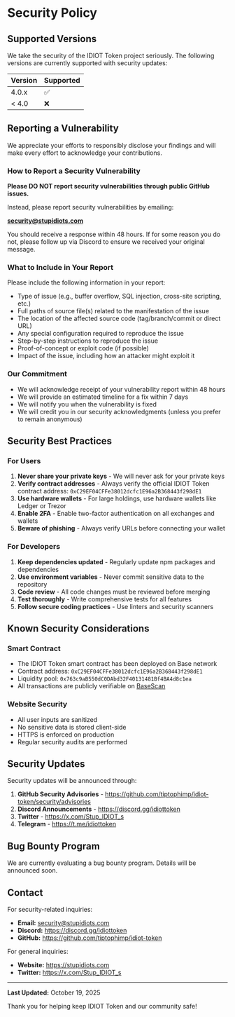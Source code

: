 # Security Policy

## Supported Versions

We take the security of the IDIOT Token project seriously. The following versions are currently supported with security updates:

| Version | Supported          |
| ------- | ------------------ |
| 4.0.x   | :white_check_mark: |
| < 4.0   | :x:                |

## Reporting a Vulnerability

We appreciate your efforts to responsibly disclose your findings and will make every effort to acknowledge your contributions.

### How to Report a Security Vulnerability

**Please DO NOT report security vulnerabilities through public GitHub issues.**

Instead, please report security vulnerabilities by emailing:

**security@stupidiots.com**

You should receive a response within 48 hours. If for some reason you do not, please follow up via Discord to ensure we received your original message.

### What to Include in Your Report

Please include the following information in your report:

- Type of issue (e.g., buffer overflow, SQL injection, cross-site scripting, etc.)
- Full paths of source file(s) related to the manifestation of the issue
- The location of the affected source code (tag/branch/commit or direct URL)
- Any special configuration required to reproduce the issue
- Step-by-step instructions to reproduce the issue
- Proof-of-concept or exploit code (if possible)
- Impact of the issue, including how an attacker might exploit it

### Our Commitment

- We will acknowledge receipt of your vulnerability report within 48 hours
- We will provide an estimated timeline for a fix within 7 days
- We will notify you when the vulnerability is fixed
- We will credit you in our security acknowledgments (unless you prefer to remain anonymous)

## Security Best Practices

### For Users

1. **Never share your private keys** - We will never ask for your private keys
2. **Verify contract addresses** - Always verify the official IDIOT Token contract address: `0xC29EF04CFFe38012dcfc1E96a2B368443f298dE1`
3. **Use hardware wallets** - For large holdings, use hardware wallets like Ledger or Trezor
4. **Enable 2FA** - Enable two-factor authentication on all exchanges and wallets
5. **Beware of phishing** - Always verify URLs before connecting your wallet

### For Developers

1. **Keep dependencies updated** - Regularly update npm packages and dependencies
2. **Use environment variables** - Never commit sensitive data to the repository
3. **Code review** - All code changes must be reviewed before merging
4. **Test thoroughly** - Write comprehensive tests for all features
5. **Follow secure coding practices** - Use linters and security scanners

## Known Security Considerations

### Smart Contract

- The IDIOT Token smart contract has been deployed on Base network
- Contract address: `0xC29EF04CFFe38012dcfc1E96a2B368443f298dE1`
- Liquidity pool: `0x763c9aB550dC0DAbd32F40131481Bf4BA4d8c1ea`
- All transactions are publicly verifiable on [BaseScan](https://basescan.org/token/0xC29EF04CFFe38012dcfc1E96a2B368443f298dE1)

### Website Security

- All user inputs are sanitized
- No sensitive data is stored client-side
- HTTPS is enforced on production
- Regular security audits are performed

## Security Updates

Security updates will be announced through:

1. **GitHub Security Advisories** - https://github.com/tiptophimp/idiot-token/security/advisories
2. **Discord Announcements** - https://discord.gg/idiottoken
3. **Twitter** - https://x.com/Stup_IDIOT_s
4. **Telegram** - https://t.me/idiottoken

## Bug Bounty Program

We are currently evaluating a bug bounty program. Details will be announced soon.

## Contact

For security-related inquiries:
- **Email:** security@stupidiots.com
- **Discord:** https://discord.gg/idiottoken
- **GitHub:** https://github.com/tiptophimp/idiot-token

For general inquiries:
- **Website:** https://stupidiots.com
- **Twitter:** https://x.com/Stup_IDIOT_s

---

**Last Updated:** October 19, 2025

Thank you for helping keep IDIOT Token and our community safe!


